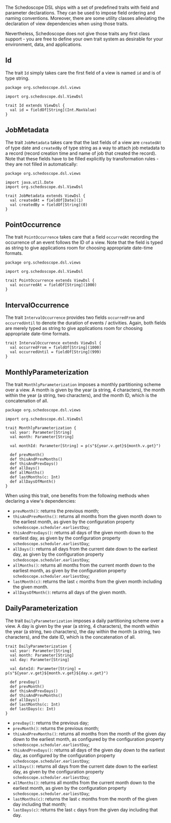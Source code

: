 The Schedoscope DSL ships with a set of predefined traits with field and parameter declarations. They can be used to impose field ordering and naming conventions. Moreover, there are some utility classes alleviating the declaration of view dependencies when using those traits. 

Nevertheless, Schedoscope does not give those traits any first class support - you are free to define your own trait system as desirable for your environment, data, and applications.

## Id

The trait `Id` simply takes care the first field of a view is named `id` and is of type string.

    package org.schedoscope.dsl.views

    import org.schedoscope.dsl.ViewDsl

    trait Id extends ViewDsl {
      val id = fieldOf[String](Int.MaxValue)
    }

## JobMetadata

The trait `JobMetadata` takes care that the last fields of a view are `createdAt` of type date and `createdBy` of type string as a way to attach job metadata to a record (record creation time and name of job that created the record). Note that these fields have to be filled explicitly by transformation rules - they are not filled in automatically:

    package org.schedoscope.dsl.views

    import java.util.Date
    import org.schedoscope.dsl.ViewDsl

    trait JobMetadata extends ViewDsl {
      val createdAt = fieldOf[Date](1)
      val createdBy = fieldOf[String](0)
    }

## PointOccurrence

The trait `PointOccurrence` takes care that a field `occurredAt` recording the occurrence of an event follows the ID of a view. Note that the field is typed as string to give applications room for choosing appropriate date-time formats.

    package org.schedoscope.dsl.views

    import org.schedoscope.dsl.ViewDsl

    trait PointOccurrence extends ViewDsl {
      val occurredAt = fieldOf[String](1000)
    }

## IntervalOccurrence

The trait `IntervalOccurrence` provides two fields `occurredFrom` and `occurredUntil` to denote the duration of events / activities. Again, both fields are merely typed as string to give applications room for choosing appropriate date-time formats.

    trait IntervalOccurrence extends ViewDsl {
      val occurredFrom = fieldOf[String](1000)
      val occurredUntil = fieldOf[String](999)
    }


## MonthlyParameterization

The trait `MonthlyParameterization` imposes a monthly partitioning scheme over a view. A month is given by the year (a string, 4 characters), the month within the year (a string, two characters), and the month ID, which is the concatenation of all.

    package org.schedoscope.dsl.views

    import org.schedoscope.dsl.ViewDsl

    trait MonthlyParameterization {
      val year: Parameter[String]
      val month: Parameter[String]

      val monthId: Parameter[String] = p(s"${year.v.get}${month.v.get}")

      def prevMonth()
      def thisAndPrevMonths()
      def thisAndPrevDays()
      def allDays()
      def allMonths()
      def lastMonths(c: Int)
      def allDaysOfMonth()
    }

When using this trait, one benefits from the following methods when declaring a view's dependencies:

* `prevMonth()`: returns the previous month;
* `thisAndPrevMonths()`: returns all months from the given month down to the earliest month, as given by the configuration property `schedoscope.scheduler.earliestDay`;
* `thisAndPrevDays()`: returns all days of the given month down to the earliest day, as given by the configuration property `schedoscope.scheduler.earliestDay`;
* `allDays()`: returns all days from the current date down to the earliest day, as given by the configuration property `schedoscope.scheduler.earliestDay`;
* `allMonths()`: returns all months from the current month down to the earliest month, as given by the configuration property `schedoscope.scheduler.earliestDay`;
* `lastMonth(c)`: returns the last `c` months from the given month including the given month.
* `allDaysOfMonth()`: returns all days of the given month.

## DailyParameterization

The trait `DailyParameterization` imposes a daily partitioning scheme over a view. A day is given by the year (a string, 4 characters), the month within the year (a string, two characters), the day within the month (a string, two characters), and the date ID, which is the concatenation of all.

    trait DailyParameterization {
      val year: Parameter[String]
      val month: Parameter[String]
      val day: Parameter[String]

      val dateId: Parameter[String] = p(s"${year.v.get}${month.v.get}${day.v.get}")

      def prevDay()
      def prevMonth()
      def thisAndPrevDays()
      def thisAndPrevMonths()
      def allDays()
      def lastMonths(c: Int)
      def lastDays(c: Int)
    }

* `prevDay()`: returns the previous day;
* `prevMonth()`: returns the previous month;
* `thisAndPrevMonths()`: returns all months from the month of the given day down to the earliest month, as configured by the configuration property `schedoscope.scheduler.earliestDay`;
* `thisAndPrevDays()`: returns all days of the given day down to the earliest day, as configured by the configuration property `schedoscope.scheduler.earliestDay`;
* `allDays()`: returns all days from the current date down to the earliest day, as given by the configuration property `schedoscope.scheduler.earliestDay`;
* `allMonths()`: returns all months from the current month down to the earliest month, as given by the configuration property `schedoscope.scheduler.earliestDay`;
* `lastMonths(c)`: returns the last `c` months from the month of the given day including that month;
* `lastDays(c)`: returns the last `c` days from the given day including that day.